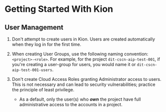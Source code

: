 # Getting Started With Kion

## User Management

1. Don't attempt to create users in Kion. Users are created automatically when they log in for the first time.

2. When creating User Groups, use the following naming convention: `<project>-<role>`. For example, for the project `dit-cscn-aip-test-001`, if you're creating a user-group for users, you would name it or `dit-cscn-aip-test-001-users`.

2. Don't create Cloud Access Roles granting Administrator access to users. This is not necessary and can lead to security vulnerabilities; practice the principle of least privilege.
    - As a default, only the user(s) who ***own*** the project have full administrative access to the accounts in a project.


